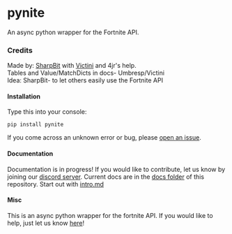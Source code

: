 # pynite
An async python wrapper for the Fortnite API.
### Credits
Made by: [SharpBit](https://github.com/SharpBit) with [Victini](https://github.com/umbresp) and 4jr's help. <br />
Tables and Value/MatchDicts in docs- Umbresp/Victini<br />
Idea: SharpBit- to let others easily use the Fortnite API

#### Installation
Type this into your console:
```
pip install pynite
```


If you come across an unknown error or bug, please [open an issue](https://github.com/cree-py/pynite/issues/new).
#### Documentation
Documentation is in progress! If you would like to contribute, let us know by joining our [discord server](https://discord.gg/RzsYQ9f). Current docs are in the [docs folder](https://github.com/cree-py/pynite/tree/master/docs) of this repository. Start out with [intro.md](https://github.com/cree-py/pynite/blob/master/docs/intro.md)
#### Misc
This is an async python wrapper for the fortnite API. If you would like to help, just let us know [here](https://discord.gg/RzsYQ9f)!
